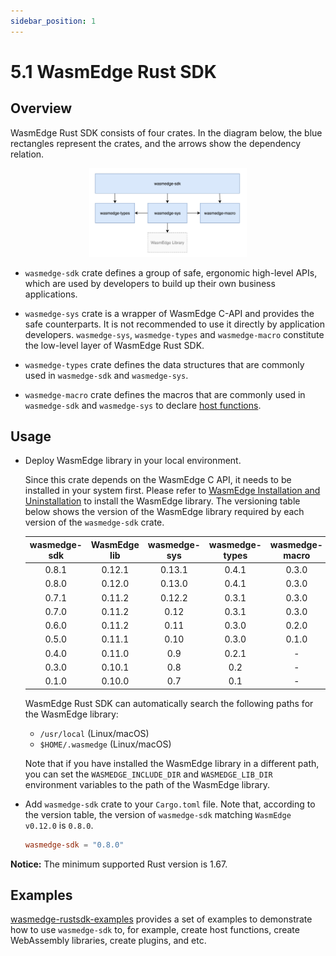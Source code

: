 ```yaml
---
sidebar_position: 1
---
```


# 5.1 WasmEdge Rust SDK

## Overview

WasmEdge Rust SDK consists of four crates. In the diagram below, the blue rectangles represent the crates, and the arrows show the dependency relation.

<div align=center>
  <img src="image/arch-rust-sdk.jpg" width=50%/>
</div>

- `wasmedge-sdk` crate defines a group of safe, ergonomic high-level APIs, which are used by developers to build up their own business applications.

- `wasmedge-sys` crate is a wrapper of WasmEdge C-API and provides the safe counterparts. It is not recommended to use it directly by application developers. `wasmedge-sys`, `wasmedge-types` and `wasmedge-macro` constitute the low-level layer of WasmEdge Rust SDK.

- `wasmedge-types` crate defines the data structures that are commonly used in `wasmedge-sdk` and `wasmedge-sys`.

- `wasmedge-macro` crate defines the macros that are commonly used in `wasmedge-sdk` and `wasmedge-sys` to declare [host functions](https://webassembly.github.io/spec/core/exec/runtime.html#:~:text=A%20host%20function%20is%20a,a%20module%20as%20an%20import.).

## Usage

- Deploy WasmEdge library in your local environment.

  Since this crate depends on the WasmEdge C API, it needs to be installed in your system first. Please refer to [WasmEdge Installation and Uninstallation](https://wasmedge.org/book/en/quick_start/install.html) to install the WasmEdge library. The versioning table below shows the version of the WasmEdge library required by each version of the `wasmedge-sdk` crate.

    | wasmedge-sdk  | WasmEdge lib  | wasmedge-sys  | wasmedge-types| wasmedge-macro|
    | :-----------: | :-----------: | :-----------: | :-----------: | :-----------: |
    | 0.8.1         | 0.12.1        | 0.13.1        | 0.4.1         | 0.3.0         |
    | 0.8.0         | 0.12.0        | 0.13.0        | 0.4.1         | 0.3.0         |
    | 0.7.1         | 0.11.2        | 0.12.2        | 0.3.1         | 0.3.0         |
    | 0.7.0         | 0.11.2        | 0.12          | 0.3.1         | 0.3.0         |
    | 0.6.0         | 0.11.2        | 0.11          | 0.3.0         | 0.2.0         |
    | 0.5.0         | 0.11.1        | 0.10          | 0.3.0         | 0.1.0         |
    | 0.4.0         | 0.11.0        | 0.9           | 0.2.1         | -             |
    | 0.3.0         | 0.10.1        | 0.8           | 0.2           | -             |
    | 0.1.0         | 0.10.0        | 0.7           | 0.1           | -             |

  WasmEdge Rust SDK can automatically search the following paths for the WasmEdge library:

  - `/usr/local` (Linux/macOS)
  - `$HOME/.wasmedge` (Linux/macOS)

  Note that if you have installed the WasmEdge library in a different path, you can set the `WASMEDGE_INCLUDE_DIR` and `WASMEDGE_LIB_DIR` environment variables to the path of the WasmEdge library.

- Add `wasmedge-sdk` crate to your `Cargo.toml` file. Note that, according to the version table, the version of `wasmedge-sdk` matching `WasmEdge v0.12.0` is `0.8.0`.

  ```toml
  wasmedge-sdk = "0.8.0"
  ```

**Notice:** The minimum supported Rust version is 1.67.

## Examples

[wasmedge-rustsdk-examples](https://github.com/second-state/wasmedge-rustsdk-examples/tree/main) provides a set of examples to demonstrate how to use `wasmedge-sdk` to, for example, create host functions, create WebAssembly libraries, create plugins, and etc.
